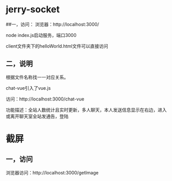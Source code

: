 # jerry-socket
##一，访问：
浏览器：http://localhost:3000/

node index.js启动服务，端口3000

client文件夹下的helloWorld.html文件可以直接访问

## 二，说明

根据文件名称找一一对应关系。

chat-vue引入了vue.js

访问：http://localhost:3000/chat-vue

功能描述：全站人数统计且实时更新，多人聊天，本人发送信息显示在右边，进入或离开聊天室全站发通告，登陆


# 截屏

## 一，访问
浏览器访问：http://localhost:3000/getImage




